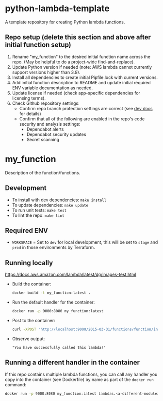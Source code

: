 # python-lambda-template

A template repository for creating Python lambda functions.

## Repo setup (delete this section and above after initial function setup)

1. Rename "my_function" to the desired initial function name across the repo. (May be helpful to do a project-wide find-and-replace).
2. Update Python version if needed (note: AWS lambda cannot currently support versions higher than 3.9).
3. Install all dependencies to create initial Pipfile.lock with current versions.
4. Add initial function description to README and update initial required ENV variable documentation as needed.
5. Update license if needed (check app-specific dependencies for licensing terms).
6. Check Github repository settings:
   - Confirm repo branch protection settings are correct (see [dev docs](https://mitlibraries.github.io/guides/basics/github.html) for details)
   - Confirm that all of the following are enabled in the repo's code security and analysis settings:
      - Dependabot alerts
      - Dependabot security updates
      - Secret scanning

# my_function

Description of the function/functions.

## Development

- To install with dev dependencies: `make install`
- To update dependencies: `make update`
- To run unit tests: `make test`
- To lint the repo: `make lint`

## Required ENV

- `WORKSPACE` = Set to `dev` for local development, this will be set to `stage` and `prod` in those environments by Terraform.

## Running locally

<https://docs.aws.amazon.com/lambda/latest/dg/images-test.html>

- Build the container:

  ```bash
  docker build -t my_function:latest .
  ```

- Run the default handler for the container:

  ```bash
  docker run -p 9000:8080 my_function:latest
  ```

- Post to the container:

  ```bash
  curl -XPOST "http://localhost:9000/2015-03-31/functions/function/invocations" -d '{}'
  ```

- Observe output:

  ```
  "You have successfully called this lambda!"
  ```

## Running a different handler in the container

If this repo contains multiple lambda functions, you can call any handler you copy into the container (see Dockerfile) by name as part of the `docker run` command:

```bash
docker run -p 9000:8080 my_function:latest lambdas.<a-different-module>.lambda_handler
```

